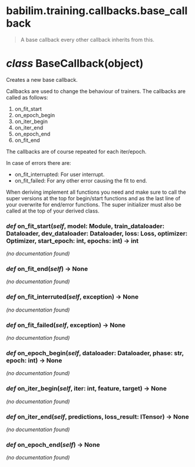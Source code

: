# babilim.training.callbacks.base_callback

> A base callback every other callback inherits from this.

# *class* **BaseCallback**(object)

Creates a new base callback.

Callbacks are used to change the behaviour of trainers.
The callbacks are called as follows:
1. on_fit_start
2. on_epoch_begin
3. on_iter_begin
4. on_iter_end
5. on_epoch_end
6. on_fit_end

The callbacks are of course repeated for each iter/epoch.

In case of errors there are:
* on_fit_interrupted: For user interrupt.
* on_fit_failed: For any other error causing the fit to end.

When deriving implement all functions you need and make sure to call the super versions at the top for begin/start functions and as the last line of your overwrite for end/error functions.
The super initializer must also be called at the top of your derived class.


### *def* **on_fit_start**(*self*, model: Module, train_dataloader: Dataloader, dev_dataloader: Dataloader, loss: Loss, optimizer: Optimizer, start_epoch: int, epochs: int) -> int

*(no documentation found)*

### *def* **on_fit_end**(*self*) -> None

*(no documentation found)*

### *def* **on_fit_interruted**(*self*, exception) -> None

*(no documentation found)*

### *def* **on_fit_failed**(*self*, exception) -> None

*(no documentation found)*

### *def* **on_epoch_begin**(*self*, dataloader: Dataloader, phase: str, epoch: int) -> None

*(no documentation found)*

### *def* **on_iter_begin**(*self*, iter: int, feature, target) -> None

*(no documentation found)*

### *def* **on_iter_end**(*self*, predictions, loss_result: ITensor) -> None

*(no documentation found)*

### *def* **on_epoch_end**(*self*) -> None

*(no documentation found)*

